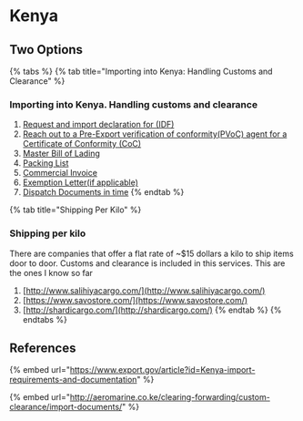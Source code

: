 # Kenya

## Two Options

{% tabs %}
{% tab title="Importing into Kenya: Handling Customs and Clearance" %}
### **Importing into Kenya. Handling customs and clearance**

1. [Request and import declaration for \(IDF\)](import-declaration-forms-idf.md)
2. [Reach out to a Pre-Export verification of conformity\(PVoC\) agent for a Certificate of Conformity \(CoC\)](untitled-3.md)
3. [Master Bill of Lading](untitled-2.md)
4. [Packing List](untitled-1.md)
5. [Commercial Invoice](untitled.md)
6. [Exemption Letter\(if applicable\)](exemption-letter-if-applicable.md)
7. [Dispatch Documents in time](dispatch-documents-in-time.md)
{% endtab %}

{% tab title="Shipping Per Kilo" %}
### Shipping per kilo

There are companies that offer a flat rate of ~$15 dollars a kilo to ship items door to door. Customs and clearance is included in this services. This are the ones I know so far

1. [http://www.salihiyacargo.com/](http://www.salihiyacargo.com/)
2. [https://www.savostore.com/](https://www.savostore.com/)
3. [http://shardicargo.com/](http://shardicargo.com/)
{% endtab %}
{% endtabs %}

### 

## References

{% embed url="https://www.export.gov/article?id=Kenya-import-requirements-and-documentation" %}

{% embed url="http://aeromarine.co.ke/clearing-forwarding/custom-clearance/import-documents/" %}

